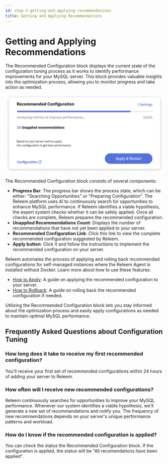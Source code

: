 ```yaml
---
id: step-3-getting-and-applying-recommendations
title: Getting and Applying Recommendations
---
```


# Getting and Applying Recommendations

The Recommended Configuration block displays the current state of the configuration tuning process as it works to identify performance improvements for your MySQL server. This block provides valuable insights into the optimization process, allowing you to monitor progress and take action as needed.

![Configuration Tuning block](../../assets/images/releem-dashboard-conf-tuning.png)

The Recommended Configuration block consists of several components:

- **Progress Bar**: The progress bar shows the process state, which can be either: "Searching Opportunities" or "Preparing Configuration". The Releem platform uses AI to continuously search for opportunities to enhance MySQL performance. If Releem identifies a viable hypothesis, the expert system checks whether it can be safely applied. Once all checks are complete, Releem prepares the recommended configuration.
- **Unapplied Recommendations Count**: Displays the number of recommendations that have not yet been applied to your server.
- **Recommended Configuration Link**: Click this link to view the complete recommended configuration suggested by Releem.
- **Apply button**: Click it and follow the instructions to implement the recommended configuration on your server.

Releem automates the process of applying and rolling back recommended configurations for self-managed instances where the Releem Agent is installed without Docker. Learn more about how to use these features:

- [How to Apply](/configuration-tuning/how-to-apply-configuration-using-portal): A guide on applying the recommended configuration to your server.
- [How to Rollback](/configuration-tuning/how-to-rollback-to-previous-configuration): A guide on rolling back the recommended configuration if needed.

Utilizing the Recommended Configuration block lets you stay informed about the optimization process and easily apply configurations as needed to maintain optimal MySQL performance.

## Frequently Asked Questions about Configuration Tuning

### How long does it take to receive my first recommended configuration?
You'll receive your first set of recommended configurations within 24 hours of adding your server to Releem.

### How often will I receive new recommended configurations?
Releem continuously searches for opportunities to improve your MySQL performance. Whenever our system identifies a viable hypothesis, we'll generate a new set of recommendations and notify you. The frequency of new recommendations depends on your server's unique performance patterns and workload.

### How do I know if the recommended configuration is applied?
You can check the status the Recommended Configuration block. If the configuration is applied, the status will be "All recomendations have been applied".



